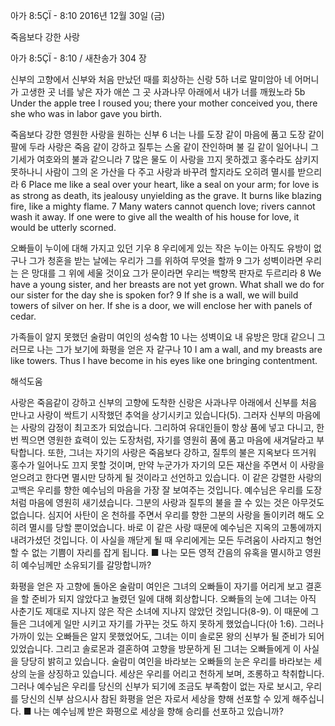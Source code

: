 아가 8:5ÇÏ - 8:10 
2016년 12월 30일 (금)

죽음보다 강한 사랑



아가 8:5ÇÏ - 8:10 / 새찬송가 304 장


신부의 고향에서 신부와 처음 만났던 때를 회상하는 신랑
5하 너로 말미암아 네 어머니가 고생한 곳 너를 낳은 자가 애쓴 그 곳 사과나무 아래에서 내가 너를 깨웠노라
5b Under the apple tree I roused you; there your mother conceived you, there she who was in labor gave you birth. 


죽음보다 강한 영원한 사랑을 원하는 신부
6 너는 나를 도장 같이 마음에 품고 도장 같이 팔에 두라 사랑은 죽음 같이 강하고 질투는 스올 같이 잔인하며 불 길 같이 일어나니 그 기세가 여호와의 불과 같으니라 7 많은 물도 이 사랑을 끄지 못하겠고 홍수라도 삼키지 못하나니 사람이 그의 온 가산을 다 주고 사랑과 바꾸려 할지라도 오히려 멸시를 받으리라
6 Place me like a seal over your heart, like a seal on your arm; for love is as strong as death, its jealousy unyielding as the grave. It burns like blazing fire, like a mighty flame. 7 Many waters cannot quench love; rivers cannot wash it away. If one were to give all the wealth of his house for love, it would be utterly scorned.

오빠들이 누이에 대해 가지고 있던 기우
8 우리에게 있는 작은 누이는 아직도 유방이 없구나 그가 청혼을 받는 날에는 우리가 그를 위하여 무엇을 할까 9 그가 성벽이라면 우리는 은 망대를 그 위에 세울 것이요 그가 문이라면 우리는 백향목 판자로 두르리라
8 We have a young sister, and her breasts are not yet grown. What shall we do for our sister for the day she is spoken for? 9 If she is a wall, we will build towers of silver on her. If she is a door, we will enclose her with panels of cedar. 


가족들이 알지 못했던 술람미 여인의 성숙함
10 나는 성벽이요 내 유방은 망대 같으니 그러므로 나는 그가 보기에 화평을 얻은 자 같구나
10 I am a wall, and my breasts are like towers. Thus I have become in his eyes like one bringing contentment.

해석도움





사랑은 죽음같이 강하고 
신부의 고향에 도착한 신랑은 사과나무 아래에서 신부를 처음 만나고 사랑이 싹트기 시작했던 추억을 상기시키고 있습니다(5). 그러자 신부의 마음에는 사랑의 감정이 최고조가 되었습니다. 그리하여 유대인들이 항상 품에 넣고 다니고, 한번 찍으면 영원한 효력이 있는 도장처럼, 자기를 영원히 품에 품고 마음에 새겨달라고 부탁합니다. 또한, 그녀는 자기의 사랑은 죽음보다 강하고, 질투의 불은 지옥보다 뜨거워 홍수가 일어나도 끄지 못할 것이며, 만약 누군가가 자기의 모든 재산을 주면서 이 사랑을 얻으려고 한다면 멸시만 당하게 될 것이라고 선언하고 있습니다. 이 같은 강렬한 사랑의 고백은 우리를 향한 예수님의 마음을 가장 잘 보여주는 것입니다. 예수님은 우리를 도장처럼 마음에 영원히 새기셨습니다. 그분의 사랑과 질투의 불을 끌 수 있는 것은 아무것도 없습니다. 심지어 사탄이 온 천하를 주면서 우리를 향한 그분의 사랑을 돌이키려 해도 오히려 멸시를 당할 뿐이었습니다. 바로 이 같은 사랑 때문에 예수님은 지옥의 고통에까지 내려가셨던 것입니다. 이 사실을 깨닫게 될 때 우리에게는 모든 두려움이 사라지고 형언할 수 없는 기쁨이 자리를 잡게 됩니다.
■ 나는 모든 영적 간음의 유혹을 멸시하고 영원히 예수님께만 소유되기를 갈망합니까?

화평을 얻은 자 
고향에 돌아온 술람미 여인은 그녀의 오빠들이 자기를 어리게 보고 결혼을 할 준비가 되지 않았다고 놀렸던 일에 대해 회상합니다. 오빠들의 눈에 그녀는 아직 사춘기도 제대로 지나지 않은 작은 소녀에 지나지 않았던 것입니다(8-9). 이 때문에 그들은 그녀에게 일만 시키고 자기를 가꾸는 것도 하지 못하게 했었습니다(아 1:6). 그러나 가까이 있는 오빠들은 알지 못했었어도, 그녀는 이미 솔로몬 왕의 신부가 될 준비가 되어있었습니다. 그리고 솔로몬과 결혼하여 고향을 방문하게 된 그녀는 오빠들에게 이 사실을 당당히 밝히고 있습니다. 술람미 여인을 바라보는 오빠들의 눈은 우리를 바라보는 세상의 눈을 상징하고 있습니다. 세상은 우리를 어리고 천하게 보며, 조롱하고 착취합니다. 그러나 예수님은 우리를 당신의 신부가 되기에 조금도 부족함이 없는 자로 보시고, 우리를 당신의 신부 삼으시사 참된 화평을 얻은 자로서 세상을 향해 선포할 수 있게 해주십니다.
■ 나는 예수님께 받은 화평으로 세상을 향해 승리를 선포하고 있습니까?